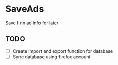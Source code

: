 # SaveAds
Save finn ad info for later

## TODO
- [ ] Create import and export function for database
- [ ] Sync database using firefox account
